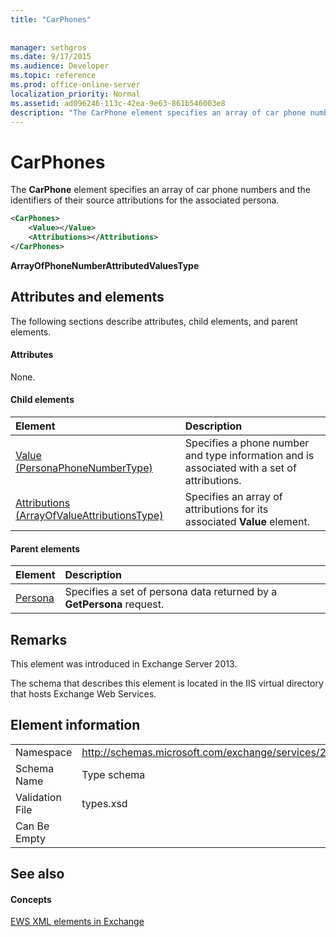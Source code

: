 ```yaml
---
title: "CarPhones"
 
 
manager: sethgros
ms.date: 9/17/2015
ms.audience: Developer
ms.topic: reference
ms.prod: office-online-server
localization_priority: Normal
ms.assetid: ad096246-113c-42ea-9e63-861b546003e8
description: "The CarPhone element specifies an array of car phone numbers and the identifiers of their source attributions for the associated persona."
---
```


# CarPhones

The **CarPhone** element specifies an array of car phone numbers and the identifiers of their source attributions for the associated persona. 
  
```XML
<CarPhones>
    <Value></Value>
    <Attributions></Attributions>
</CarPhones>
```

 **ArrayOfPhoneNumberAttributedValuesType**
## Attributes and elements

The following sections describe attributes, child elements, and parent elements.
  
#### Attributes

None.
  
#### Child elements

|**Element**|**Description**|
|:-----|:-----|
|[Value (PersonaPhoneNumberType)](value-personaphonenumbertype.md) <br/> |Specifies a phone number and type information and is associated with a set of attributions.  <br/> |
|[Attributions (ArrayOfValueAttributionsType)](attributions-arrayofvalueattributionstype.md) <br/> |Specifies an array of attributions for its associated **Value** element.  <br/> |
   
#### Parent elements

|**Element**|**Description**|
|:-----|:-----|
|[Persona](persona.md) <br/> |Specifies a set of persona data returned by a **GetPersona** request.  <br/> |
   
## Remarks

This element was introduced in Exchange Server 2013.
  
The schema that describes this element is located in the IIS virtual directory that hosts Exchange Web Services.
  
## Element information

|||
|:-----|:-----|
|Namespace  <br/> |http://schemas.microsoft.com/exchange/services/2006/types  <br/> |
|Schema Name  <br/> |Type schema  <br/> |
|Validation File  <br/> |types.xsd  <br/> |
|Can Be Empty  <br/> ||
   
## See also

#### Concepts

[EWS XML elements in Exchange](ews-xml-elements-in-exchange.md)

